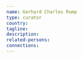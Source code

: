 ```yaml
---
name: Gerhard Charles Rump
type: curator
country:
tagline: 
description:
related-persons:
connections:
---
```

